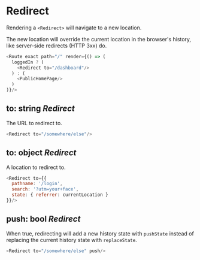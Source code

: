 # Redirect

Rendering a `<Redirect>` will navigate to a new location.

The new location will override the current location in the browser's history, like server-side redirects (HTTP 3xx) do.

```js
<Route exact path="/" render={() => (
  loggedIn ? (
    <Redirect to="/dashboard"/>
  ) : (
    <PublicHomePage/>
  )
)}/>
```

## to: string _Redirect_

The URL to redirect to.

```js
<Redirect to="/somewhere/else"/>
```

## to: object _Redirect_

A location to redirect to.

```js
<Redirect to={{
  pathname: '/login',
  search: '?utm=your+face',
  state: { referrer: currentLocation }
}}/>
```

## push: bool _Redirect_

When true, redirecting will add a new history state with `pushState` instead of replacing the current history state with `replaceState`.

```js
<Redirect to="/somewhere/else" push/>
```
